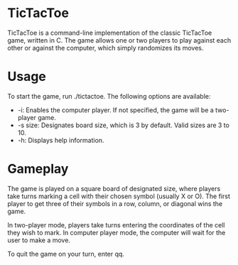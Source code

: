 # TicTacToe
TicTacToe is a command-line implementation of the classic TicTacToe game, written in C. The game allows one or two players to play against each other or against the computer, which simply randomizes its moves.

# Usage
To start the game, run ./tictactoe. The following options are available:
* -i: Enables the computer player. If not specified, the game will be a two-player game.
* -s size: Designates board size, which is 3 by default. Valid sizes are 3 to 10.
* -h: Displays help information.
# Gameplay
The game is played on a square board of designated size, where players take turns marking a cell with their chosen symbol (usually X or O). The first player to get three of their symbols in a row, column, or diagonal wins the game.

In two-player mode, players take turns entering the coordinates of the cell they wish to mark. In computer player mode, the computer will wait for the user to make a move.

To quit the game on your turn, enter qq.
